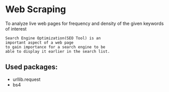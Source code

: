 # Web Scraping
 To analyze live web pages for frequency and density of the given keywords of interest
```
Search Engine Optimization(SEO Tool) is an
important aspect of a web page 
to gain importance for a search engine to be 
able to display it earlier in the search list.
```
## Used packages:

+ urllib.request
+ bs4
